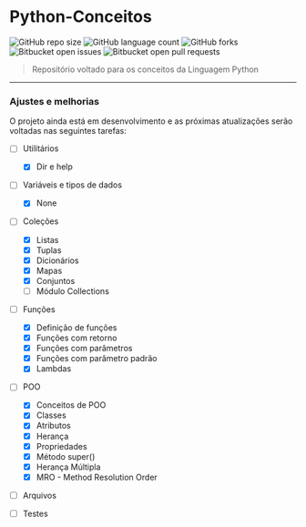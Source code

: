 # Python-Conceitos

![GitHub repo size](https://img.shields.io/github/repo-size/DavidSilveira80/Python-Conceitos?style=for-the-badge)
![GitHub language count](https://img.shields.io/github/languages/count/DavidSilveira80/Python-Conceitos?style=for-the-badge)
![GitHub forks](https://img.shields.io/github/forks/DavidSilveira80/Python-Conceitos?style=for-the-badge)
![Bitbucket open issues](https://img.shields.io/bitbucket/issues/DavidSilveira80/Python-Conceitos?style=for-the-badge)
![Bitbucket open pull requests](https://img.shields.io/bitbucket/pr-raw/DavidSilveira80/Python-Conceitos?style=for-the-badge)



> Repositório voltado para os conceitos da Linguagem Python
---

### Ajustes e melhorias

O projeto ainda está em desenvolvimento e as próximas atualizações serão voltadas nas seguintes tarefas:

- [ ] Utilitários
  - [X] Dir e help
- [ ] Variáveis e tipos de dados
    - [X] None
- [ ] Coleções
    - [X] Listas
    - [X] Tuplas
    - [X] Dicionários
    - [X] Mapas
    - [X] Conjuntos
    - [ ] Módulo Collections
- [ ] Funções
    - [X] Definição de funções
    - [X] Funções com retorno
    - [X] Funções com parâmetros
    - [X] Funções com parâmetro padrão
    - [X] Lambdas
- [ ] POO
     - [X] Conceitos de POO
     - [X] Classes
     - [X] Atributos
     - [X] Herança
     - [X] Propriedades
     - [X] Método super()
     - [X] Herança Múltipla
     - [X] MRO - Method Resolution Order
- [ ] Arquivos 
- [ ] Testes







